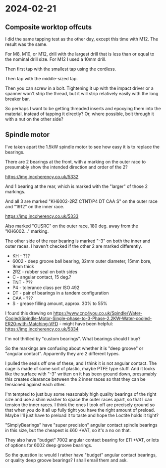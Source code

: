 # 2024-02-21

## Composite worktop offcuts

I did the same tapping test as the other day, except this time with M12. The result was the same.

For M8, M10, or M12, drill with the largest drill that is less than or equal to the nominal drill size.
For M12 I used a 10mm drill.

Then first tap with the smallest tap using the cordless.

Then tap with the middle-sized tap.

Then you can screw in a bolt. Tightening it up with the impact driver or a spanner won't strip the thread,
but it will strip relatively easily with the long breaker bar.

So perhaps I want to be getting threaded inserts and epoxying them into the material, instead of tapping it
directly? Or, where possible, bolt through it with a nut on the other side?

## Spindle motor

I've taken apart the 1.5kW spindle motor to see how easy it is to replace the bearings.

There are 2 bearings at the front, with a marking on the outer race to presumably show the intended
direction and order of the 2?

https://img.incoherency.co.uk/5332

And 1 bearing at the rear, which is marked with the "larger" of those 2 markings.

And all 3 are marked "KH6002-2RZ CTNT/P4 DT CAA S" on the outer race and "1912" on the inner race.

https://img.incoherency.co.uk/5333

Also marked "OUSRC" on the outer race, 180 deg. away from the "KH6002..." marking.

The other side of the rear bearing is marked "-3" on both the inner and outer races. I haven't checked
if the other 2 are marked differently.

* KH - ???
* 6002 - deep groove ball bearing, 32mm outer diameter, 15mm bore, 9mm thick
* 2RZ - rubber seal on both sides
* C - angular contact, 15 deg.?
* TNT - ???
* P4 - tolerance class per ISO 492
* DT - pair of bearings in a tandem configuration
* CAA - ???
* S - grease filling amount, approx. 30% to 55%

I found this drawing on https://www.cnc4you.co.uk/Spindle/Water-Cooled/Spindle-Motor-Single-phase-to-3-Phase-2.2KW-Water-cooled-ER20-with-Matching-VFD - might have been helpful: https://img.incoherency.co.uk/5334

I'm not thrilled by "custom bearings". What bearings should I buy?

So the markings are confusing about whether it is "deep groove" or "angular contact". Apparently they are 2 different
types.

I pulled the seals off one of these, and I think it is not angular contact. The cage is made of some sort of plastic,
maybe PTFE type stuff. And it looks like the surface with "-3" written on it has been ground down, presumably this
creates clearance between the 2 inner races so that they can be tensioned against each other.

I'm tempted to just buy some reasonably high quality bearings of the right size and use a shim washer to space the outer races
apart, so that I can tension the inner races. I think the ones I took off are precisely ground so that when you do it all up fully
tight you have the right amount of preload. Maybe I'll just have to preload it to taste and hope the Loctite holds
it tight?

"SimplyBearings" have "super precision" angular contact spindle bearings in this size, but the cheapest is £60 +VAT,
so it's a no on that.

They also have "budget" 7002 angular contact bearing for £11 +VAT, or lots of options for 6002 deep groove bearings.

So the question is: would I rather have "budget" angular contact bearings, or quality deep groove bearings?
I shall email them and ask.
